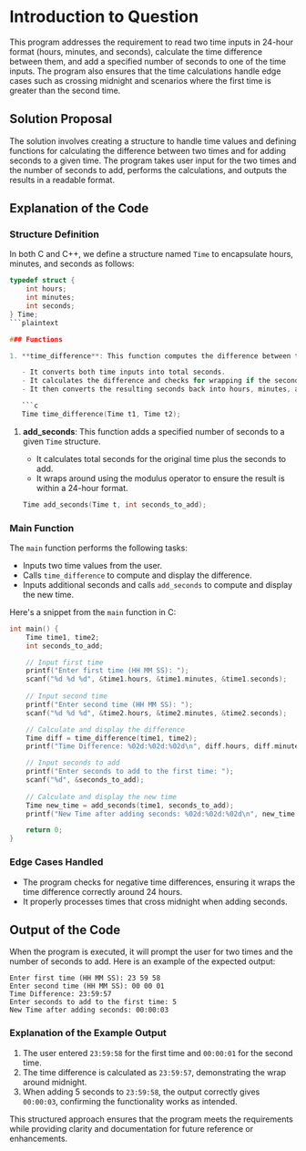 # Introduction to Question

This program addresses the requirement to read two time inputs in 24-hour format (hours, minutes, and seconds), calculate the time difference between them, and add a specified number of seconds to one of the time inputs. The program also ensures that the time calculations handle edge cases such as crossing midnight and scenarios where the first time is greater than the second time.

## Solution Proposal

The solution involves creating a structure to handle time values and defining functions for calculating the difference between two times and for adding seconds to a given time. The program takes user input for the two times and the number of seconds to add, performs the calculations, and outputs the results in a readable format.

## Explanation of the Code

### Structure Definition

In both C and C++, we define a structure named `Time` to encapsulate hours, minutes, and seconds as follows:

```c
typedef struct {
    int hours;
    int minutes;
    int seconds;
} Time;
```plaintext

### Functions

1. **time_difference**: This function computes the difference between two `Time` structures.

   - It converts both time inputs into total seconds.
   - It calculates the difference and checks for wrapping if the second time is greater.
   - It then converts the resulting seconds back into hours, minutes, and seconds.

   ```c
   Time time_difference(Time t1, Time t2);
   ```

1. **add_seconds**: This function adds a specified number of seconds to a given `Time` structure.

   - It calculates total seconds for the original time plus the seconds to add.
   - It wraps around using the modulus operator to ensure the result is within a 24-hour format.

   ```c
   Time add_seconds(Time t, int seconds_to_add);
   ```

### Main Function

The `main` function performs the following tasks:

- Inputs two time values from the user.
- Calls `time_difference` to compute and display the difference.
- Inputs additional seconds and calls `add_seconds` to compute and display the new time.

Here's a snippet from the `main` function in C:

```c
int main() {
    Time time1, time2;
    int seconds_to_add;

    // Input first time
    printf("Enter first time (HH MM SS): ");
    scanf("%d %d %d", &time1.hours, &time1.minutes, &time1.seconds);
    
    // Input second time
    printf("Enter second time (HH MM SS): ");
    scanf("%d %d %d", &time2.hours, &time2.minutes, &time2.seconds);

    // Calculate and display the difference
    Time diff = time_difference(time1, time2);
    printf("Time Difference: %02d:%02d:%02d\n", diff.hours, diff.minutes, diff.seconds);

    // Input seconds to add
    printf("Enter seconds to add to the first time: ");
    scanf("%d", &seconds_to_add);
    
    // Calculate and display the new time
    Time new_time = add_seconds(time1, seconds_to_add);
    printf("New Time after adding seconds: %02d:%02d:%02d\n", new_time.hours, new_time.minutes, new_time.seconds);

    return 0;
}
```

### Edge Cases Handled

- The program checks for negative time differences, ensuring it wraps the time difference correctly around 24 hours.
- It properly processes times that cross midnight when adding seconds.

## Output of the Code

When the program is executed, it will prompt the user for two times and the number of seconds to add. Here is an example of the expected output:

```
Enter first time (HH MM SS): 23 59 58
Enter second time (HH MM SS): 00 00 01
Time Difference: 23:59:57
Enter seconds to add to the first time: 5
New Time after adding seconds: 00:00:03
```

### Explanation of the Example Output

1. The user entered `23:59:58` for the first time and `00:00:01` for the second time.
2. The time difference is calculated as `23:59:57`, demonstrating the wrap around midnight.
3. When adding 5 seconds to `23:59:58`, the output correctly gives `00:00:03`, confirming the functionality works as intended.

This structured approach ensures that the program meets the requirements while providing clarity and documentation for future reference or enhancements.
